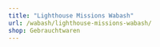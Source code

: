 ```yaml
---
title: "Lighthouse Missions Wabash"
url: /wabash/lighthouse-missions-wabash/
shop: Gebrauchtwaren
---
```

